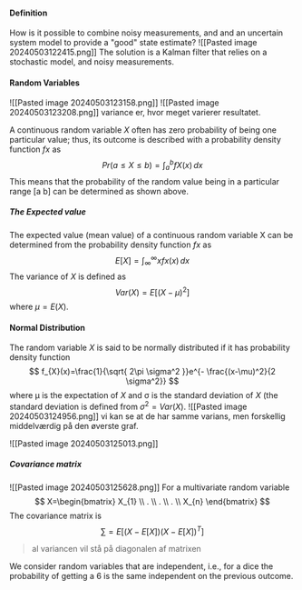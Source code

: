 #### Definition
How is it possible to combine noisy measurements, and and an uncertain system model to provide a "good" state estimate?
![[Pasted image 20240503122415.png]]
The solution is a Kalman filter that relies on a stochastic model, and noisy measurements.

#### Random Variables
![[Pasted image 20240503123158.png]]
![[Pasted image 20240503123208.png]]
variance er, hvor meget varierer resultatet.

A continuous random variable $X$ often has zero probability of being one particular value;
thus, its outcome is described with a probability density function $fx$ as
$$
Pr(a \leq X \leq b) = \int ^b_{a} fX(x) \, dx 
$$
This means that the probability of the random value being in a particular range [a b] can be determined as shown above.

##### The Expected value
The expected value (mean value) of a continuous random variable X can be determined from the probability density function $fx$ as
$$
E[X]=\int ^\infty_{\infty} xfx(x) \, dx 
$$
The variance of $X$ is defined as 
$$
Var(X)=E[(X-\mu )^2]
$$
where $\mu=E(X)$.

#### Normal Distribution
The random variable $X$ is said to be normally distributed if it has probability density function
$$
f_{X}(x)=\frac{1}{\sqrt{ 2\pi \sigma^2 }}e^{- \frac{(x-\mu)^2}{2 \sigma^2}}
$$
where μ is the expectation of $X$ and σ is the standard deviation of $X$ (the standard deviation is defined from $\sigma^2=Var(X)$.
![[Pasted image 20240503124956.png]]
vi kan se at de har samme varians, men forskellig middelværdig på den øverste graf.

![[Pasted image 20240503125013.png]]

##### Covariance matrix
![[Pasted image 20240503125628.png]]
For a multivariate random variable
$$
X=\begin{bmatrix}
X_{1} \\
. \\
. \\
. \\
X_{n}
\end{bmatrix}
$$
The covariance matrix is
$$
\sum=E[(X-E[X])(X-E[X])^T]
$$
>al variancen vil stå på diagonalen af matrixen

We consider random variables that are independent, i.e., for a dice the probability of getting a 6 is the same independent on the previous outcome.

